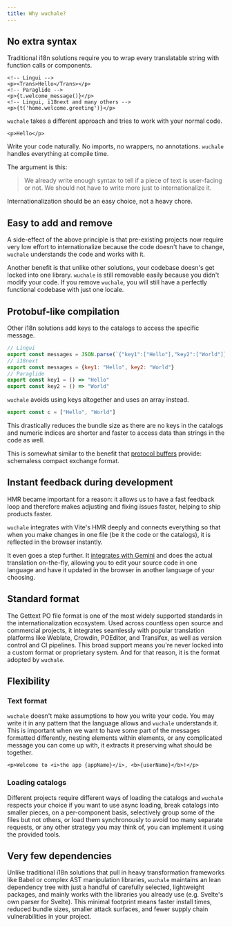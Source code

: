 ```yaml
---
title: Why wuchale?
---
```


## No extra syntax

Traditional i18n solutions require you to wrap every translatable string with
function calls or components.
```svelte
<!-- Lingui -->
<p><Trans>Hello</Trans></p>
<!-- Paraglide -->
<p>{t.welcome_message()}</p>
<!-- Lingui, i18next and many others -->
<p>{t('home.welcome.greeting')}</p>
```

`wuchale` takes a different approach and tries to work with your normal code.

```svelte
<p>Hello</p>
```

Write your code naturally. No imports, no wrappers, no annotations.
`wuchale` handles everything at compile time.

The argument is this:

> We already write enough syntax to tell if a piece of
text is user-facing or not. We should not have to write more just to
internationalize it.

Internationalization should be an easy choice, not a heavy chore.

## Easy to add and remove

A side-effect of the above principle is that pre-existing projects now require
very low effort to internationalize because the code doesn't have to change,
`wuchale` understands the code and works with it.

Another benefit is that unlike other solutions, your codebase doesn's get
locked into one library. `wuchale` is still removable easily because you didn't
modify your code. If you remove `wuchale`, you will still have a perfectly
functional codebase with just one locale.

## Protobuf-like compilation

Other i18n solutions add keys to the catalogs to access the specific message.

```js
// Lingui
export const messages = JSON.parse(`{"key1":["Hello"],"key2":["World"]}`)
// i18next
export const messages = {key1: "Hello", key2: "World"}
// Paraglide
export const key1 = () => "Hello"
export const key2 = () => "World"
```

`wuchale` avoids using keys altogether and uses an array instead.

```js
export const c = ["Hello", "World"]
```

This drastically reduces the bundle size as there are no keys in the catalogs
and numeric indices are shorter and faster to access data than strings in the
code as well.

This is somewhat similar to the benefit that [protocol
buffers](https://protobuf.dev/) provide: schemaless compact exchange format.

## Instant feedback during development

HMR became important for a reason: it allows us to have a fast feedback loop
and therefore makes adjusting and fixing issues faster, helping to ship
products faster.

`wuchale` integrates with Vite's HMR deeply and connects everything so that
when you make changes in one file (be it the code or the catalogs), it is
reflected in the browser instantly.

It even goes a step further. It [integrates with Gemini](/guides/gemini) and
does the actual translation on-the-fly, allowing you to edit your source code
in one language and have it updated in the browser in another language of your
choosing.

## Standard format

The Gettext PO file format is one of the most widely supported standards in the
internationalization ecosystem. Used across countless open source and
commercial projects, it integrates seamlessly with popular translation
platforms like Weblate, Crowdin, POEditor, and Transifex, as well as version
control and CI pipelines. This broad support means you're never locked into a
custom format or proprietary system. And for that reason, it is the format
adopted by `wuchale`.

## Flexibility

### Text format

`wuchale` doesn't make assumptions to how you write your code. You may write it
in any pattern that the language allows and `wuchale` understands it. This is
important when we want to have some part of the messages formatted differently,
nesting elements within elements, or any complicated message you can come up with,
it extracts it preserving what should be together.

```svelte
<p>Welcome to <i>the app {appName}</i>, <b>{userName}</b>!</p>
```

### Loading catalogs

Different projects require different ways of loading the catalogs and `wuchale`
respects your choice if you want to use async loading, break catalogs into
smaller pieces, on a per-component basis, selectively group some of the files
but not others, or load them synchronously to avoid too many separate requests,
or any other strategy you may think of, you can implement it using the provided
tools.

## Very few dependencies

Unlike traditional i18n solutions that pull in heavy transformation frameworks
like Babel or complex AST manipulation libraries, `wuchale` maintains an lean
dependency tree with just a handful of carefully selected, lightweight
packages, and mainly works with the libraries you already use (e.g. Svelte's
own parser for Svelte). This minimal footprint means faster install times,
reduced bundle sizes, smaller attack surfaces, and fewer supply chain
vulnerabilities in your project.
